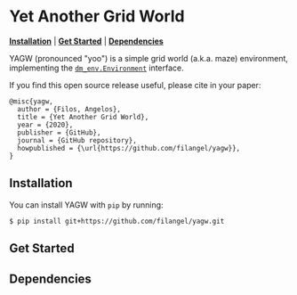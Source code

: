 # Yet Another Grid World

  [**Installation**](#installation)
| [**Get Started**](#get-started)
| [**Dependencies**](#dependencies)

YAGW (pronounced "yoo") is a simple grid world (a.k.a. maze) environment, implementing the [`dm_env.Environment`](https://github.com/deepmind/dm_env) interface.

If you find this open source release useful, please cite in your paper:

```
@misc{yagw,
  author = {Filos, Angelos},
  title = {Yet Another Grid World},
  year = {2020},
  publisher = {GitHub},
  journal = {GitHub repository},
  howpublished = {\url{https://github.com/filangel/yagw}},
}
```

## Installation

You can install YAGW with `pip` by running:

```shell
$ pip install git+https://github.com/filangel/yagw.git
```

## Get Started



## Dependencies